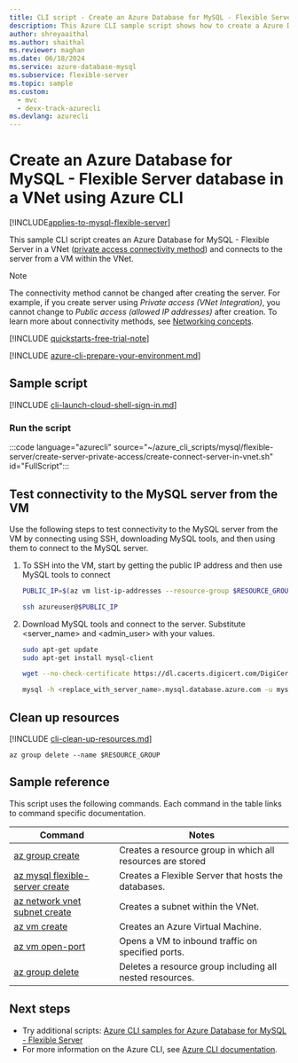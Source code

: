 ```yaml
---
title: CLI script - Create an Azure Database for MySQL - Flexible Server database in a VNet
description: This Azure CLI sample script shows how to create a Azure Database for MySQL - Flexible Server database in a VNet (private access connectivity method) and connect to the server from a VM within the VNet.
author: shreyaaithal
ms.author: shaithal
ms.reviewer: maghan
ms.date: 06/18/2024
ms.service: azure-database-mysql
ms.subservice: flexible-server
ms.topic: sample
ms.custom:
  - mvc
  - devx-track-azurecli
ms.devlang: azurecli
---
```


# Create an Azure Database for MySQL - Flexible Server database in a VNet using Azure CLI

[!INCLUDE[applies-to-mysql-flexible-server](../../includes/applies-to-mysql-flexible-server.md)]

This sample CLI script creates an Azure Database for MySQL - Flexible Server in a VNet ([private access connectivity method](../concepts-networking-vnet.md)) and connects to the server from a VM within the VNet.

> [!NOTE]
> The connectivity method cannot be changed after creating the server. For example, if you create server using *Private access (VNet Integration)*, you cannot change to *Public access (allowed IP addresses)* after creation. To learn more about connectivity methods, see [Networking concepts](../concepts-networking.md).

[!INCLUDE [quickstarts-free-trial-note](../../includes/flexible-server-free-trial-note.md)]

[!INCLUDE [azure-cli-prepare-your-environment.md](~/reusable-content/azure-cli/azure-cli-prepare-your-environment.md)]

## Sample script

[!INCLUDE [cli-launch-cloud-shell-sign-in.md](~/reusable-content/ce-skilling/azure/includes/cli-launch-cloud-shell-sign-in.md)]

### Run the script

:::code language="azurecli" source="~/azure_cli_scripts/mysql/flexible-server/create-server-private-access/create-connect-server-in-vnet.sh" id="FullScript":::

## Test connectivity to the MySQL server from the VM

Use the following steps to test connectivity to the MySQL server from the VM by connecting using SSH, downloading MySQL tools, and then using them to connect to the MySQL server.

1. To SSH into the VM, start by getting the public IP address and then use MySQL tools to connect

   ```bash
   PUBLIC_IP=$(az vm list-ip-addresses --resource-group $RESOURCE_GROUP --name $VM --query "[].virtualMachine.network.publicIpAddresses[0].ipAddress" --output tsv)
   
   ssh azureuser@$PUBLIC_IP
   ```

1. Download MySQL tools and connect to the server. Substitute <server_name> and <admin_user> with your values.

   ```bash
   sudo apt-get update
   sudo apt-get install mysql-client
   
   wget --no-check-certificate https://dl.cacerts.digicert.com/DigiCertGlobalRootCA.crt.pem

   mysql -h <replace_with_server_name>.mysql.database.azure.com -u mysqladmin -p --ssl-mode=REQUIRED --ssl-ca=DigiCertGlobalRootCA.crt.pem
   ```

## Clean up resources

[!INCLUDE [cli-clean-up-resources.md](~/reusable-content/ce-skilling/azure/includes/cli-clean-up-resources.md)]

```azurecli
az group delete --name $RESOURCE_GROUP
```

## Sample reference

This script uses the following commands. Each command in the table links to command specific documentation.

| **Command** | **Notes** |
|---|---|
|[az group create](/cli/azure/group#az-group-create)|Creates a resource group in which all resources are stored|
|[az mysql flexible-server create](/cli/azure/mysql/flexible-server#az-mysql-flexible-server-create)|Creates a Flexible Server that hosts the databases.|
|[az network vnet subnet create](/cli/azure/network/vnet/subnet#az-network-vnet-subnet-create)|Creates a subnet within the VNet.|
|[az vm create](/cli/azure/vm#az-vm-create)|Creates an Azure Virtual Machine.|
|[az vm open-port](/cli/azure/vm#az-vm-open-port)|Opens a VM to inbound traffic on specified ports.|
|[az group delete](/cli/azure/group#az-group-delete) | Deletes a resource group including all nested resources.|

## Next steps

- Try additional scripts: [Azure CLI samples for Azure Database for MySQL - Flexible Server](../sample-scripts-azure-cli.md)
- For more information on the Azure CLI, see [Azure CLI documentation](/cli/azure).
